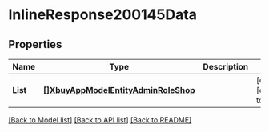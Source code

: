 # InlineResponse200145Data

## Properties
Name | Type | Description | Notes
------------ | ------------- | ------------- | -------------
**List** | [**[]XbuyAppModelEntityAdminRoleShop**](xbuy.app.model.entity.AdminRoleShop.md) |  | [optional] [default to null]

[[Back to Model list]](../README.md#documentation-for-models) [[Back to API list]](../README.md#documentation-for-api-endpoints) [[Back to README]](../README.md)

